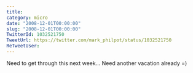 ```yaml
---
title: 
category: micro
date: "2008-12-01T00:00:00"
slug: "2008-12-01T00:00:00"
TwitterId: 1032521750
TweetUrl: https://twitter.com/mark_philpot/status/1032521750
ReTweetUser: 
---
```


Need to get through this next week... Need another vacation already =)